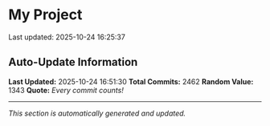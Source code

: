 # My Project


Last updated: 2025-10-24 16:25:37





































































































































































































































































































































































































































































































































































































































































































































































































































































































































































































































































































































































































































































































































































































































































































































































































































































































































































































































































































































































































































































































































































































































































































































































































































































































































































































































































































































































































































































































































































## Auto-Update Information

**Last Updated:** 2025-10-24 16:51:30
**Total Commits:** 2462
**Random Value:** 1343
**Quote:** _Every commit counts!_

---
_This section is automatically generated and updated._